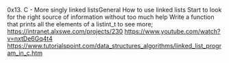 0x13. C - More singly linked listsGeneral
How to use linked lists
Start to look for the right source of information without too much help
Write a function that prints all the elements of a listint_t
 to see more;
 https://intranet.alxswe.com/projects/230
 https://www.youtube.com/watch?v=nxtDe6Gq4t4
 https://www.tutorialspoint.com/data_structures_algorithms/linked_list_program_in_c.htm
